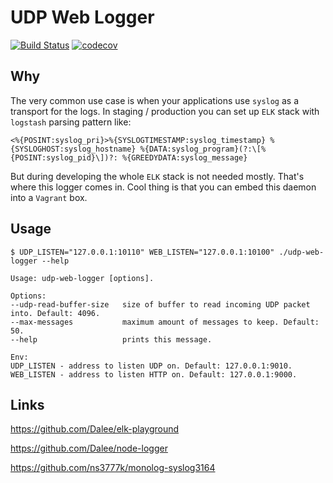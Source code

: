 # UDP Web Logger

[![Build Status](https://travis-ci.org/ns3777k/udp-web-logger.svg?branch=master)](https://travis-ci.org/ns3777k/udp-web-logger)
[![codecov](https://codecov.io/gh/ns3777k/udp-web-logger/branch/master/graph/badge.svg)](https://codecov.io/gh/ns3777k/udp-web-logger)

## Why

The very common use case is when your applications use `syslog` as a transport for the logs.
In staging / production you can set up `ELK` stack with `logstash` parsing pattern like:

```
<%{POSINT:syslog_pri}>%{SYSLOGTIMESTAMP:syslog_timestamp} %{SYSLOGHOST:syslog_hostname} %{DATA:syslog_program}(?:\[%{POSINT:syslog_pid}\])?: %{GREEDYDATA:syslog_message}
```

But during developing the whole `ELK` stack is not needed mostly. That's where this logger comes in. Cool thing is that
you can embed this daemon into a `Vagrant` box.

## Usage

```
$ UDP_LISTEN="127.0.0.1:10110" WEB_LISTEN="127.0.0.1:10100" ./udp-web-logger --help

Usage: udp-web-logger [options].

Options:
--udp-read-buffer-size   size of buffer to read incoming UDP packet into. Default: 4096.
--max-messages           maximum amount of messages to keep. Default: 50.
--help                   prints this message.

Env:
UDP_LISTEN - address to listen UDP on. Default: 127.0.0.1:9010.
WEB_LISTEN - address to listen HTTP on. Default: 127.0.0.1:9000.
```

## Links

https://github.com/Dalee/elk-playground

https://github.com/Dalee/node-logger

https://github.com/ns3777k/monolog-syslog3164
